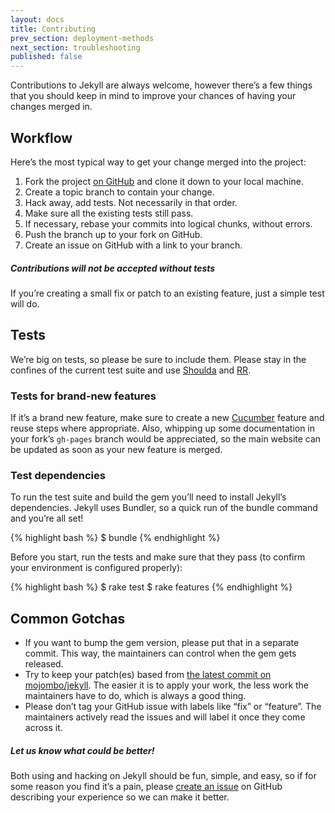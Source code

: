 ```yaml
---
layout: docs
title: Contributing
prev_section: deployment-methods
next_section: troubleshooting
published: false
---
```


Contributions to Jekyll are always welcome, however there’s a few things that you should keep in mind to improve your chances of having your changes merged in.

## Workflow

Here’s the most typical way to get your change merged into the project:

1. Fork the project [on GitHub](https://github.com/mojombo/jekyll) and clone it down to your local machine.
2. Create a topic branch to contain your change.
3. Hack away, add tests. Not necessarily in that order.
4. Make sure all the existing tests still pass.
5. If necessary, rebase your commits into logical chunks, without errors.
6. Push the branch up to your fork on GitHub.
7. Create an issue on GitHub with a link to your branch.

<div class="note warning">
  <h5>Contributions will not be accepted without tests</h5>
  <p>If you’re creating a small fix or patch to an existing feature, just
    a simple test will do.</p>
</div>

## Tests

We’re big on tests, so please be sure to include them. Please stay in the confines of the current test suite and use [Shoulda](https://github.com/thoughtbot/shoulda) and [RR](https://github.com/btakita/rr).

### Tests for brand-new features

If it’s a brand new feature, make sure to create a new [Cucumber](https://github.com/cucumber/cucumber/) feature and reuse steps where appropriate. Also, whipping up some documentation in your fork’s `gh-pages` branch would be appreciated, so the main website can be updated as soon as your new feature is merged.

### Test dependencies

To run the test suite and build the gem you’ll need to install Jekyll’s dependencies. Jekyll uses Bundler, so a quick run of the bundle command and you’re all set!

{% highlight bash %}
$ bundle
{% endhighlight %}

Before you start, run the tests and make sure that they pass (to confirm
your environment is configured properly):

{% highlight bash %}
$ rake test
$ rake features
{% endhighlight %}

## Common Gotchas

- If you want to bump the gem version, please put that in a separate
  commit. This way, the maintainers can control when the gem gets released.
- Try to keep your patch(es) based from [the latest commit on
  mojombo/jekyll](https://github.com/mojombo/jekyll/commits/master). The easier it is to apply your work, the less work
  the maintainers have to do, which is always a good thing.
- Please don’t tag your GitHub issue with labels like “fix” or “feature”.
  The maintainers actively read the issues and will label it once they come
  across it.

<div class="note">
  <h5>Let us know what could be better!</h5>
  <p>Both using and hacking on Jekyll should be fun, simple, and easy, so if for some reason you find it’s a pain, please <a href="https://github.com/mojombo/jekyll/issues/new">create an issue</a> on GitHub describing your experience so we can make it better.</p>
</div>